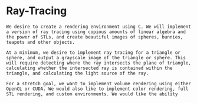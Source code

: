 # Ray-Tracing
    We desire to create a rendering environment using C. We will implement a version of ray tracing using copious amounts of linear algebra and the power of STLs, and create beautiful images of spheres, bunnies, teapots and other objects. 

    At a minimum, we desire to implement ray tracing for a triangle or sphere, and output a grayscale image of the triangle or sphere. This will require detecting where the ray intersects the plane of triangle, calculating whether the intersected ray is contained within the triangle, and calculating the light source of the ray. 

    For a stretch goal, we want to implement volume rendering using either OpenCL or CUDA. We would also like to implement color rendering, full STL rendering, and custom environments. We would like the ability 

